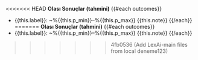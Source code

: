 <<<<<<< HEAD
**Olası Sonuçlar (tahmini)**
{{#each outcomes}}
- {{this.label}}: ~%{{this.p_min}}–%{{this.p_max}} {{this.note}}
{{/each}}
=======
**Olası Sonuçlar (tahmini)**
{{#each outcomes}}
- {{this.label}}: ~%{{this.p_min}}–%{{this.p_max}} {{this.note}}
{{/each}}
>>>>>>> 4fb0536 (Add LexAi-main files from local deneme123)
